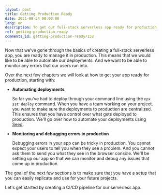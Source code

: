```yaml
---
layout: post
title: Getting Production Ready
date: 2021-08-24 00:00:00
lang: en
description: To get our full-stack serverless app ready for production, we'd want to automate our deployments. And we want to be able to monitor any errors that our users run into.
ref: getting-production-ready
comments_id: getting-production-ready/158
---
```


Now that we've gone through the basics of creating a full-stack serverless app, you are ready to manage it in production. This means that we would like to be able to automate our deployments. And we want to be able to monitor any errors that our users run into.

Over the next few chapters we will look at how to get your app ready for production, starting with:

- **Automating deployments**

  So far you've had to deploy through your command line using the `npx sst deploy` command. When you have a team working on your project, you want to make sure the deployments to production are centralized. This ensures that you have control over what gets deployed to production. We'll go over how to automate your deployments using [Seed](https://seed.run).

- **Monitoring and debugging errors in production**

  Debugging errors in your app can be tricky in production. You cannot expect your users to tell you when they see a problem. And you cannot ask them to send you what they see in the browser console. We'll be setting up our app so that we can monitor and debug any issues that come up in production.

The goal of the next few sections is to make sure that you have a setup that you can easily replicate and use for your future projects.

Let's get started by creating a CI/CD pipeline for our serverless app.
